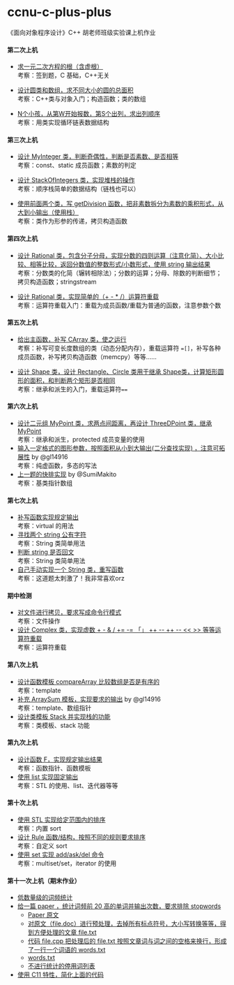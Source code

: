 # ccnu-c-plus-plus
《面向对象程序设计》C++ 胡老师班级实验课上机作业

#### 第二次上机

* [求一元二次方程的根（含虚根）](https://github.com/wwyqianqian/ccnu-c-plus-plus/blob/master/unit1-C/quadratic-equation.cpp) <br>考察：签到题，C 基础，C++无关

* [设计圆类和数组，求不同大小的圆的总面积](https://github.com/wwyqianqian/ccnu-c-plus-plus/blob/master/unit2-class-and-object/Circles.cpp) <br>考察：C++类与对象入门；构造函数；类的数组

* [N个小孩，从第W开始报数，第S个出列，求出列顺序](https://github.com/wwyqianqian/ccnu-c-plus-plus/blob/master/unit2-class-and-object/foo.cpp) <br>考察：用类实现循环链表数据结构 

#### 第三次上机

* [设计 MyInteger 类，判断奇偶性，判断是否素数、是否相等](https://github.com/wwyqianqian/ccnu-c-plus-plus/blob/master/unit3-constructor/MyInteger.cpp) <br>考察：const、static 成员函数；素数的判定
  
* [设计 StackOfIntegers 类，实现堆栈的操作](https://github.com/wwyqianqian/ccnu-c-plus-plus/blob/master/unit3-constructor/StackOfIntegers.cpp) <br>考察：顺序栈简单的数据结构（链栈也可以）
  
* [使用前面两个类，写 getDivision 函数，把非素数拆分为素数的乘积形式，从大到小输出（使用栈）](https://github.com/wwyqianqian/ccnu-c-plus-plus/blob/master/unit3-constructor/GetDivision.cpp) <br>考察：类作为形参的传递，拷贝构造函数

#### 第四次上机

* [设计 Rational 类，包含分子分母，实现分数的四则运算（注意化简）、大小比较、相等比较，返回分数值的整数形式/小数形式，使用 string 输出结果](https://github.com/wwyqianqian/ccnu-c-plus-plus/blob/master/unit4-overload-operator/Rational.cpp) <br>考察：分数类的化简（辗转相除法）；分数的运算；分母、除数的判断细节；拷贝构造函数；stringstream
  
* [设计 Rational 类，实现简单的（+ - * /）运算符重载](https://github.com/wwyqianqian/ccnu-c-plus-plus/blob/master/unit4-overload-operator/overloadOperator.cpp) <br>考察：运算符重载入门：重载为成员函数/重载为普通的函数，注意参数个数

#### 第五次上机

* [给出主函数，补写 CArray 类，使之运行](https://github.com/wwyqianqian/ccnu-c-plus-plus/blob/master/unit4-overload-operator/CArray.cpp) <br>考察：补写可变长度数组的类（动态分配内存），重载运算符 ```=[]```，补写各种成员函数，补写拷贝构造函数（memcpy）等等……
  
* [设计 Shape 类，设计 Rectangle、Circle 类用于继承 Shape类，计算矩形圆形的面积，和判断两个矩形是否相同](https://github.com/wwyqianqian/ccnu-c-plus-plus/blob/master/unit5-inheritance/Shape.cpp) <br>考察：继承和派生的入门，重载运算符```==```  

#### 第六次上机

* [设计二元组 MyPoint 类，求两点间距离，再设计 ThreeDPoint 类，继承  MyPoint](https://github.com/wwyqianqian/ccnu-c-plus-plus/blob/master/unit5-inheritance/ThreeDPoint.cpp) <br>考察：继承和派生，protected 成员变量的使用
* [输入一定格式的图形参数，按照面积从小到大输出(二分查找实现) ，注意可拓展性](https://github.com/wwyqianqian/ccnu-c-plus-plus/blob/master/unit6-polymorphism/ShapeRCT.cpp) by @gl14916 <br>考察：纯虚函数，多态的写法
* [上一题的快排实现](https://github.com/wwyqianqian/ccnu-c-plus-plus/blob/master/unit6-polymorphism/Makito-Shapes.cpp) by @SumiMakito<br>考察：基类指针数组

#### 第七次上机

* [补写函数实现规定输出](https://github.com/wwyqianqian/ccnu-c-plus-plus/blob/master/unit6-polymorphism/DoFun.cpp) <br>考察：virtual 的用法
* [寻找两个 string 公有字符](https://github.com/wwyqianqian/ccnu-c-plus-plus/blob/master/unit7-class-string/common.cpp) <br>考察：String 类简单用法
* [判断 string 是否回文](https://github.com/wwyqianqian/ccnu-c-plus-plus/blob/master/unit7-class-string/isPalindrome.cpp) <br>考察：String 类简单用法
* [自己手动实现一个 String 类，重写函数](https://github.com/wwyqianqian/ccnu-c-plus-plus/blob/master/unit7-class-string/string.cpp) <br>考察：这道题太刺激了！我非常喜欢orz

#### 期中检测

* [对文件进行拷贝，要求写成命令行模式](https://github.com/wwyqianqian/ccnu-c-plus-plus/blob/master/unit8-file/copyFile2.cpp) <br>考察：文件操作
* [设计 Complex 类，实现虚数 + - & / += -= 「」 ++ -- ++ -- << >> 等等运算符重载](https://github.com/wwyqianqian/ccnu-c-plus-plus/blob/master/unit4-overload-operator/Complex.cpp) <br>考察：运算符重载

#### 第八次上机

* [设计函数模板 compareArray 比较数组是否是有序的](https://github.com/wwyqianqian/ccnu-c-plus-plus/blob/master/unit9-template/compareArray.cpp) <br>考察：template
* [补充 ArraySum 模板，实现要求的输出](https://github.com/wwyqianqian/ccnu-c-plus-plus/blob/master/unit9-template/ArraySum.cpp)  by @gl14916<br>考察：template、数组指针
* [设计类模板 Stack 并实现栈的功能](https://github.com/wwyqianqian/ccnu-c-plus-plus/blob/master/unit9-template/stack.cpp) <br>考察：类模板、stack 功能

#### 第九次上机

* [设计函数 F，实现规定输出结果](https://github.com/wwyqianqian/ccnu-c-plus-plus/blob/master/unit9-template/F.cpp) <br>考察：函数指针、函数模板
* [使用 list 实现固定输出](https://github.com/wwyqianqian/ccnu-c-plus-plus/blob/master/unit10-STL/lists.cpp) <br>考察：STL 的使用、list、迭代器等等

#### 第十次上机

* [使用 STL 实现给定范围内的排序](https://github.com/wwyqianqian/ccnu-c-plus-plus/blob/master/unit10-STL/compare.cpp) <br>考察：内置 sort
* [设计 Rule 函数/结构，按照不同的规则要求排序](https://github.com/wwyqianqian/ccnu-c-plus-plus/blob/master/unit10-STL/Point.cpp) <br>考察：自定义 sort
* [使用 set 实现 add/ask/del 命令](https://github.com/wwyqianqian/ccnu-c-plus-plus/blob/master/unit10-STL/mtst.cpp) <br>考察：multiset/set，iterator  的使用

#### 第十一次上机（期末作业）

* [低数量级的词频统计](https://github.com/wwyqianqian/ccnu-c-plus-plus/blob/master/unit10-STL/WordFrequency1.cpp)
* [给一篇 paper ，统计词频前 20 高的单词并输出次数，要求排除 stopwords](https://github.com/wwyqianqian/ccnu-c-plus-plus/blob/master/unit10-STL/WordFrequency2.cpp)
  * [Paper 原文](https://github.com/wwyqianqian/ccnu-c-plus-plus/blob/master/unit10-STL/words/file.doc)
  * [对原文（file.doc）进行预处理，去掉所有标点符号，大小写转换等等，得到方便处理的文章 file.txt](https://github.com/wwyqianqian/ccnu-c-plus-plus/blob/master/unit10-STL/words/file.txt)
  * [代码 file.cpp 把处理后的 file.txt 按照文章词与词之间的空格来换行，形成了一行一个词语的 words.txt](https://github.com/wwyqianqian/ccnu-c-plus-plus/blob/master/unit10-STL/words/file.cpp)
  * [words.txt](https://github.com/wwyqianqian/ccnu-c-plus-plus/blob/master/unit10-STL/words/words.txt)
  * [不进行统计的停用词列表](https://github.com/wwyqianqian/ccnu-c-plus-plus/blob/master/unit10-STL/words/stopWords.txt)
* [使用 C11 特性，简化上面的代码](https://github.com/wwyqianqian/ccnu-c-plus-plus/blob/master/unit10-STL/WordFrequency2.c11.cpp)
